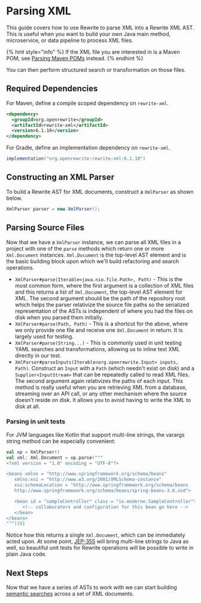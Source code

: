 # Parsing XML

This guide covers how to use Rewrite to parse XML into a Rewrite XML AST. This is useful when you want to build your own Java main method, microservice, or data pipeline to process XML files.

{% hint style="info" %}
If the XML file you are interested in is a Maven POM, see [Parsing Maven POMs](../maven/parsing-maven-poms.md) instead.
{% endhint %}

You can then perform structured search or transformation on those files.

## Required Dependencies

For Maven, define a compile scoped dependency on `rewrite-xml`.

```xml
<dependency>
  <groupId>org.openrewrite</groupId>
  <artifactId>rewrite-xml</artifactId>
  <version>6.1.10</version>
</dependency>
```

For Gradle, define an implementation dependency on `rewrite-xml`.

```groovy
implementation("org.openrewrite:rewrite-xml:6.1.10")
```

## Constructing an XML Parser

To build a Rewrite AST for XML documents, construct a `XmlParser` as shown below.

```java
XmlParser parser = new XmlParser();
```

## Parsing Source Files

Now that we have a `XmlParser` instance, we can parse all XML files in a project with one of the `parse` methods which return one or more `Xml.Document` instances. `Xml.Document` is the top-level AST element and is the basic building block upon which we'll build refactoring and search operations.

* `XmlParser#parse(Iterable<java.nio.file.Path>, Path)` - This is the most common form, where the first argument is a collection of XML files and this returns a list of `Xml.Document`, the top-level AST element for XML. The second argument should be the path of the repository root which helps the parser relativize the source file paths so the serialized representation of the ASTs is independent of where you had the files on disk when you parsed them initially.
* `XmlParser#parse(Path, Path)` - This is a shortcut for the above, where we only provide one file and receive one `Xml.Document` in return. It is largely used for testing.
* `XmlParser#parse(String...)` - This is commonly used in unit testing YAML searches and transformations, allowing us to inline test XML directly in our test.
* `XmlParser#parseInputs(Iterable<org.openrewrite.Input> inputs, Path)`. Construct an `Input` with a `Path` \(which needn't exist on disk\) and a `Supplier<InputStream>` that can be repeatedly called to read XML files. The second argument again relativizes the paths of each input. This method is really useful when you are retrieving XML from a database, streaming over an API call, or any other mechanism where the source doesn't reside on disk. It allows you to avoid having to write the XML to disk at all.

### Parsing in unit tests

For JVM languages like Kotlin that support multi-line strings, the varargs string method can be especially convenient:

```kotlin
val xp = XmlParser()
val xml: Xml.Document = xp.parse("""
<?xml version = "1.0" encoding = "UTF-8"?>

<beans xmlns = "http://www.springframework.org/schema/beans"
   xmlns:xsi = "http://www.w3.org/2001/XMLSchema-instance"
   xsi:schemaLocation = "http://www.springframework.org/schema/beans
   http://www.springframework.org/schema/beans/spring-beans-3.0.xsd">

   <bean id = "sampleController" class = "io.moderne.SampleController">
      <!-- collaborators and configuration for this bean go here -->
   </bean>
</beans>
""")[0]
```

Notice how this returns a single `Xml.Document`, which can be immediately acted upon. At some point, [JEP-355](https://openjdk.java.net/jeps/355) will bring multi-line strings to Java as well, so beautiful unit tests for Rewrite operations will be possible to write in plain Java code.

## Next Steps

Now that we have a series of ASTs to work with we can start building [semantic searches](semantic-search-for-xml/) across a set of XML documents.

